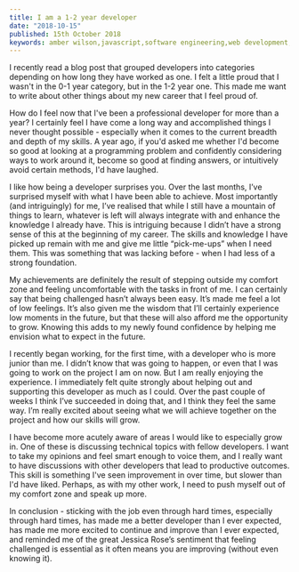 ```yaml
---
title: I am a 1-2 year developer
date: "2018-10-15"
published: 15th October 2018
keywords: amber wilson,javascript,software engineering,web development, coding, junior developer
---
```


I recently read a blog post that grouped developers into categories depending on how long they have worked as one. I felt a little proud that I wasn't in the 0-1 year category, but in the 1-2 year one. This made me want to write about other things about my new career that I feel proud of.

How do I feel now that I've been a professional developer for more than a year? I certainly feel I have come a long way and accomplished things I never thought possible - especially when it comes to the current breadth and depth of my skills. A year ago, if you'd asked me whether I'd become so good at looking at a programming problem and confidently considering ways to work around it, become so good at finding answers, or intuitively avoid certain methods, I'd have laughed.

I like how being a developer surprises you. Over the last months, I’ve surprised myself with what I have been able to achieve. Most importantly (and intriguingly) for me, I’ve realised that while I still have a mountain of things to learn, whatever is left will always integrate with and enhance the knowledge I already have. This is intriguing because I didn’t have a strong sense of this at the beginning of my career. The skills and knowledge I have picked up remain with me and give me little “pick-me-ups” when I need them. This was something that was lacking before - when I had less of a strong foundation.

My achievements are definitely the result of stepping outside my comfort zone and feeling uncomfortable with the tasks in front of me. I can certainly say that being challenged hasn’t always been easy. It’s made me feel a lot of low feelings. It’s also given me the wisdom that I’ll certainly experience low moments in the future, but that these will also afford me the opportunity to grow. Knowing this adds to my newly found confidence by helping me envision what to expect in the future.

I recently began working, for the first time, with a developer who is more junior than me. I didn’t know that was going to happen, or even that I was going to work on the project I am on now. But I am really enjoying the experience. I immediately felt quite strongly about helping out and supporting this developer as much as I could. Over the past couple of weeks I think I’ve succeeded in doing that, and I think they feel the same way. I’m really excited about seeing what we will achieve together on the project and how our skills will grow.

I have become more acutely aware of areas I would like to especially grow in. One of these is discussing technical topics with fellow developers. I want to take my opinions and feel smart enough to voice them, and I really want to have discussions with other developers that lead to productive outcomes. This skill is something I've seen improvement in over time, but slower than I'd have liked. Perhaps, as with my other work, I need to push myself out of my comfort zone and speak up more.

In conclusion - sticking with the job even through hard times, especially through hard times, has made me a better developer than I ever expected, has made me more excited to continue and improve than I ever expected, and reminded me of the great Jessica Rose’s sentiment that feeling challenged is essential as it often means you are improving (without even knowing it).